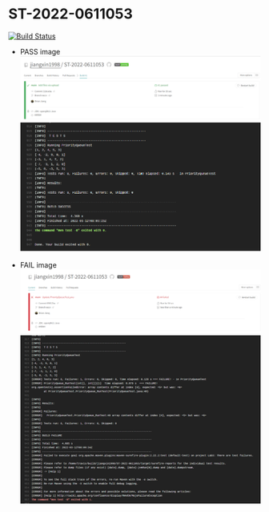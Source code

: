 # ST-2022-0611053

[![Build Status](https://app.travis-ci.com/jiangxin1998/ST-2022-0611053.svg?branch=main)](https://app.travis-ci.com/jiangxin1998/ST-2022-0611053)

* PASS image
![image](https://github.com/jiangxin1998/ST-2022-0611053/blob/main/passed.png)
![image](https://github.com/jiangxin1998/ST-2022-0611053/blob/main/SUCCESS.png)

* FAIL image
![image](https://github.com/jiangxin1998/ST-2022-0611053/blob/main/fail.png)
![image](https://github.com/jiangxin1998/ST-2022-0611053/blob/main/FAILED.png)
